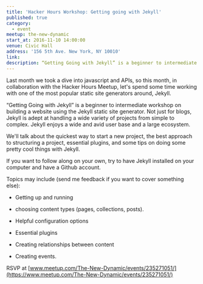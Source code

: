 ```yaml
---
title: 'Hacker Hours Workshop: Getting going with Jekyll'
published: true
category:
  - event
meetup: the-new-dynamic
start_at: 2016-11-10 14:00:00
venue: Civic Hall
address: '156 5th Ave. New York, NY 10010'
link:
description: “Getting Going with Jekyll” is a beginner to intermediate workshop on building a website using the Jekyll static site generator.
---
```



Last month we took a dive into javascript and APIs, so this month, in collaboration with the Hacker Hours Meetup, let's spend some time working with one of the most popular static site generators around, Jekyll.

“Getting Going with Jekyll” is a beginner to intermediate workshop on building a website using the Jekyll static site generator. Not just for blogs, Jekyll is adept at handling a wide variety of projects from simple to complex. Jekyll enjoys a wide and avid user base and a large ecosystem.

We'll talk about the quickest way to start a new project, the best approach to structuring a project, essential plugins, and some tips on doing some pretty cool things with Jekyll.

If you want to follow along on your own, try to have Jekyll installed on your computer and have a Github account.

Topics may include (send me feedback if you want to cover something else):

* Getting up and running

* choosing content types (pages, collections, posts).

* Helpful configuration options

* Essential plugins

* Creating relationships between content

* Creating events.

RSVP at&nbsp;[www.meetup.com/The-New-Dynamic/events/235271051/](https://www.meetup.com/The-New-Dynamic/events/235271051/)